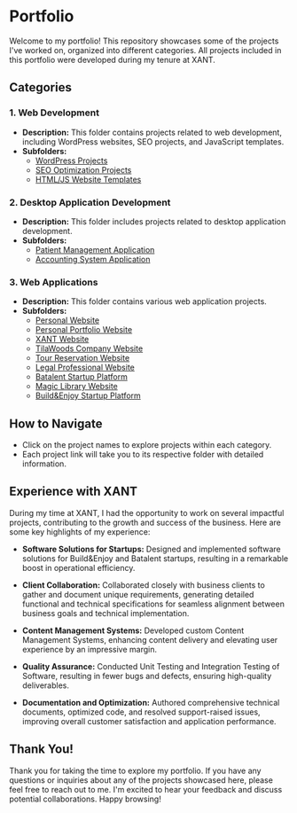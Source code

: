 # Portfolio

Welcome to my portfolio! This repository showcases some of the projects I've worked on, organized into different categories. All projects included in this portfolio were developed during my tenure at XANT.

## Categories

### 1. Web Development

- **Description:** This folder contains projects related to web development, including WordPress websites, SEO projects, and JavaScript templates.
- **Subfolders:**
  - [WordPress Projects](./01.WebDevelopment/01.WordPress)
  - [SEO Optimization Projects](./01.WebDevelopment/02.SEO)
  - [HTML/JS Website Templates](./01.WebDevelopment/03.Template)

### 2. Desktop Application Development

- **Description:** This folder includes projects related to desktop application development.
- **Subfolders:**
  - [Patient Management Application](./02.DesktopApplicationDevelopment/01.PatientManagementApplication)
  - [Accounting System Application](./02.DesktopApplicationDevelopment/02.AccountingSystemApplication)

### 3. Web Applications

- **Description:** This folder contains various web application projects.
- **Subfolders:**
  - [Personal Website](./03.WebApplications/01.PersonalWebsite)
  - [Personal Portfolio Website](./03.WebApplications/02.PersonalPortfolioWebsite)
  - [XANT Website](./03.WebApplications/03.XANTWebsite)
  - [TilaWoods Company Website](./03.WebApplications/04.TilaWoodsCompanyWebsite)
  - [Tour Reservation Website](./03.WebApplications/05.TourReservationWebsite)
  - [Legal Professional Website](./03.WebApplications/06.LegalProfessionalWebsite)
  - [Batalent Startup Platform](./03.WebApplications/07.BatalentStartupPlatform)
  - [Magic Library Website](./03.WebApplications/08.MagicLibraryWebsite)
  - [Build&Enjoy Startup Platform](./03.WebApplications/09.BuildAndEnjoyStartupPlatform)

## How to Navigate

- Click on the project names to explore projects within each category.
- Each project link will take you to its respective folder with detailed information.

## Experience with XANT

During my time at XANT, I had the opportunity to work on several impactful projects, contributing to the growth and success of the business. Here are some key highlights of my experience:

- **Software Solutions for Startups:** Designed and implemented software solutions for Build&Enjoy and Batalent startups, resulting in a remarkable boost in operational efficiency.
  
- **Client Collaboration:** Collaborated closely with business clients to gather and document unique requirements, generating detailed functional and technical specifications for seamless alignment between business goals and technical implementation.
  
- **Content Management Systems:** Developed custom Content Management Systems, enhancing content delivery and elevating user experience by an impressive margin.
  
- **Quality Assurance:** Conducted Unit Testing and Integration Testing of Software, resulting in fewer bugs and defects, ensuring high-quality deliverables.
  
- **Documentation and Optimization:** Authored comprehensive technical documents, optimized code, and resolved support-raised issues, improving overall customer satisfaction and application performance.

## Thank You!

Thank you for taking the time to explore my portfolio. If you have any questions or inquiries about any of the projects showcased here, please feel free to reach out to me. I'm excited to hear your feedback and discuss potential collaborations. Happy browsing!

